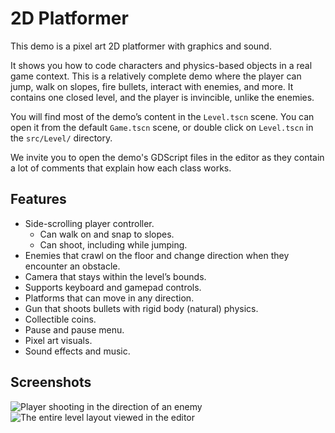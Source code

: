 # 2D Platformer

This demo is a pixel art 2D platformer with graphics and sound.

It shows you how to code characters and physics-based objects in a real game context. This is a relatively complete demo where the player can jump, walk on slopes, fire bullets, interact with enemies, and more. It contains one closed level, and the player is invincible, unlike the enemies.

You will find most of the demo’s content in the `Level.tscn` scene. You can open it from the default `Game.tscn` scene, or double click on `Level.tscn` in the `src/Level/` directory.

We invite you to open the demo's GDScript files in the editor as they contain a lot of comments that explain how each class works.

## Features

- Side-scrolling player controller.
    - Can walk on and snap to slopes.
    - Can shoot, including while jumping.
- Enemies that crawl on the floor and change direction when they encounter an obstacle.
- Camera that stays within the level’s bounds.
- Supports keyboard and gamepad controls.
- Platforms that can move in any direction.
- Gun that shoots bullets with rigid body (natural) physics.
- Collectible coins.
- Pause and pause menu.
- Pixel art visuals.
- Sound effects and music.

## Screenshots

![Player shooting in the direction of an enemy](screenshots/shoot.png)
![The entire level layout viewed in the editor](screenshots/layout.png)
